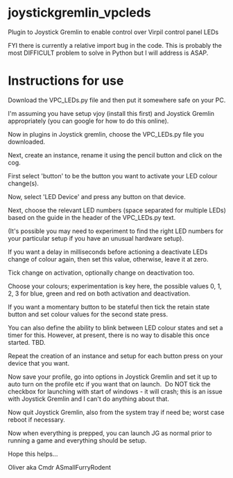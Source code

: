 # joystickgremlin_vpcleds
Plugin to Joystick Gremlin to enable control over Virpil control panel LEDs

FYI there is currently a relative import bug in the code.  This is probably the most DIFFICULT problem to solve in Python but I will address is ASAP.

# Instructions for use
Download the VPC_LEDs.py file and then put it somewhere safe on your PC.

I'm assuming you have setup vjoy (install this first) and Joystick Gremlin appropriately (you can google for how to do this online).

Now in plugins in Joystick gremlin, choose the VPC_LEDs.py file you downloaded.

Next, create an instance, rename it using the pencil button and click on the cog.

First select 'button' to be the button you want to activate your LED colour change(s).

Now, select 'LED Device' and press any button on that device.

Next, choose the relevant LED numbers (space separated for multiple LEDs) based on the guide in the header of the VPC_LEDs.py text.

(It's possible you may need to experiment to find the right LED numbers for your particular setup if you have an unusual hardware setup).

If you want a delay in milliseconds before actioning a deactivate LEDs change of colour again, then set this value, otherwise, leave it at zero.

Tick change on activation, optionally change on deactivation too.

Choose your colours; experimentation is key here, the possible values 0, 1, 2, 3 for blue, green and red on both activation and deactivation.

If you want a momentary button to be stateful then tick the retain state button and set colour values for the second state press.

You can also define the ability to blink between LED colour states and set a timer for this.  However, at present, there is no way to disable this once started.  TBD.

Repeat the creation of an instance and setup for each button press on your device that you want.

Now save your profile, go into options in Joystick Gremlin and set it up to auto turn on the profile etc if you want that on launch.  Do NOT tick the checkbox for launching with start of windows - it will crash; this is an issue with Joystick Gremlin and I can't do anything about that.

Now quit Joystick Gremlin, also from the system tray if need be; worst case reboot if necessary.

Now when everything is prepped, you can launch JG as normal prior to running a game and everything should be setup.

Hope this helps...

Oliver aka Cmdr ASmallFurryRodent
